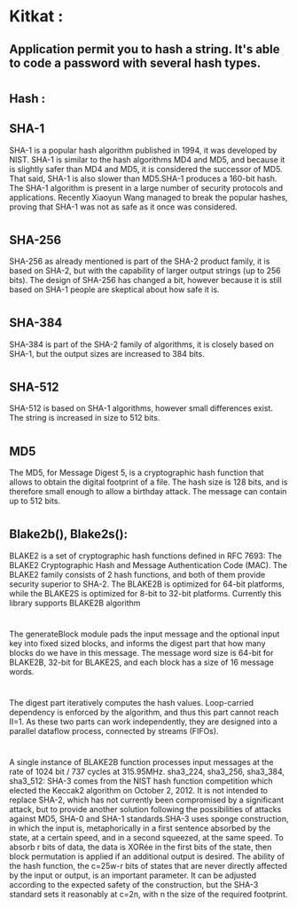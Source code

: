 # Kitkat :
## Application permit you to hash a string. It's able to code a password with several hash types.

#

## Hash :

## SHA-1
SHA-1 is a popular hash algorithm published in 1994, it was developed by NIST. SHA-1 is similar to the hash algorithms MD4 and MD5, and because it is slightly safer than MD4 and MD5, it is considered the successor of MD5. That said, SHA-1 is also slower than MD5.SHA-1 produces a 160-bit hash. The SHA-1 algorithm is present in a large number of security protocols and applications. Recently Xiaoyun Wang managed to break the popular hashes, proving that SHA-1 was not as safe as it once was considered.
#
## SHA-256
SHA-256 as already mentioned is part of the SHA-2 product family, it is based on SHA-2, but with the capability of larger output strings (up to 256 bits). The design of SHA-256 has changed a bit, however because it is still based on SHA-1 people are skeptical about how safe it is.
#
## SHA-384
SHA-384 is part of the SHA-2 family of algorithms, it is closely based on SHA-1, but the output sizes are increased to 384 bits.
#
## SHA-512
SHA-512 is based on SHA-1 algorithms, however small differences exist. The string is increased in size to 512 bits.
#
## MD5
The MD5, for Message Digest 5, is a cryptographic hash function that allows to obtain the digital footprint of a file. The hash size is 128 bits, and is therefore small enough to allow a birthday attack. The message can contain up to 512 bits.
#
## Blake2b(), Blake2s(): 
BLAKE2 is a set of cryptographic hash functions defined in RFC 7693: The BLAKE2 Cryptographic Hash and Message Authentication Code (MAC). The BLAKE2 family consists of 2 hash functions, and both of them provide security superior to SHA-2. The BLAKE2B is optimized for 64-bit platforms, while the BLAKE2S is optimized for 8-bit to 32-bit platforms. Currently this library supports BLAKE2B algorithm 

#
 The generateBlock module pads the input message and the optional input key into fixed sized blocks, and informs the digest part that how many blocks do we have in this message. The message word size is 64-bit for BLAKE2B, 32-bit for BLAKE2S, and each block has a size of 16 message words.
#
The digest part iteratively computes the hash values. Loop-carried dependency is enforced by the algorithm, and thus this part cannot reach II=1. As these two parts can work independently, they are designed into a parallel dataflow process, connected by streams (FIFOs).
#
A single instance of BLAKE2B function processes input messages at the rate of 1024 bit / 737 cycles at 315.95MHz.
sha3_224, sha3_256, sha3_384, sha3_512: 
SHA-3 comes from the NIST hash function competition which elected the Keccak2 algorithm on October 2, 2012. It is not intended to replace SHA-2, which has not currently been compromised by a significant attack, but to provide another solution following the possibilities of attacks against MD5, SHA-0 and SHA-1 standards.SHA-3 uses sponge construction, in which the input is, metaphorically in a first sentence absorbed by the state, at a certain speed, and in a second squeezed, at the same speed.
To absorb r bits of data, the data is XORée in the first bits of the state, then block permutation is applied if an additional output is desired.
The ability of the hash function, the c=25w-r bits of states that are never directly affected by the input or output, is an important parameter. It can be adjusted according to the expected safety of the construction, but the SHA-3 standard sets it reasonably at c=2n, with n the size of the required footprint.

